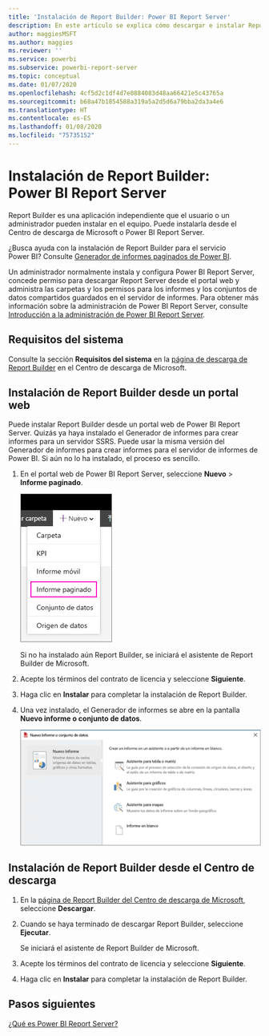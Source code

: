 ```yaml
---
title: 'Instalación de Report Builder: Power BI Report Server'
description: En este artículo se explica cómo descargar e instalar Report Builder para Power BI Report Server.
author: maggiesMSFT
ms.author: maggies
ms.reviewer: ''
ms.service: powerbi
ms.subservice: powerbi-report-server
ms.topic: conceptual
ms.date: 01/07/2020
ms.openlocfilehash: 4cf5d2c1df4d7e0884083d48aa66421e5c43765a
ms.sourcegitcommit: b68a47b1854588a319a5a2d5d6a79bba2da3a4e6
ms.translationtype: HT
ms.contentlocale: es-ES
ms.lasthandoff: 01/08/2020
ms.locfileid: "75735152"
---
```

# <a name="install-report-builder---power-bi-report-server"></a>Instalación de Report Builder: Power BI Report Server

Report Builder es una aplicación independiente que el usuario o un administrador pueden instalar en el equipo. Puede instalarla desde el Centro de descarga de Microsoft o Power BI Report Server.  

¿Busca ayuda con la instalación de Report Builder para el servicio Power BI? Consulte [Generador de informes paginados de Power BI](../report-builder-power-bi.md).
  
Un administrador normalmente instala y configura Power BI Report Server, concede permiso para descargar Report Server desde el portal web y administra las carpetas y los permisos para los informes y los conjuntos de datos compartidos guardados en el servidor de informes. Para obtener más información sobre la administración de Power BI Report Server, consulte [Introducción a la administración de Power BI Report Server](admin-handbook-overview.md).  
  
## <a name="system-requirements"></a>Requisitos del sistema
  
 Consulte la sección **Requisitos del sistema** en la [página de descarga de Report Builder](https://go.microsoft.com/fwlink/?LinkID=734968) en el Centro de descarga de Microsoft.
 
## <a name="install-report-builder-from-a-web-portal"></a>Instalación de Report Builder desde un portal web
  
Puede instalar Report Builder desde un portal web de Power BI Report Server. Quizás ya haya instalado el Generador de informes para crear informes para un servidor SSRS. Puede usar la misma versión del Generador de informes para crear informes para el servidor de informes de Power BI. Si aún no lo ha instalado, el proceso es sencillo.

1. En el portal web de Power BI Report Server, seleccione **Nuevo** > **Informe paginado**.
   
    ![Menú Nuevo informe paginado](media/quickstart-create-paginated-report/reportserver-new-paginated-report-menu.png)
   
    Si no ha instalado aún Report Builder, se iniciará el asistente de Report Builder de Microsoft.  
  
3.  Acepte los términos del contrato de licencia y seleccione **Siguiente**.  
 
5.  Haga clic en **Instalar** para completar la instalación de Report Builder.  

2. Una vez instalado, el Generador de informes se abre en la pantalla **Nuevo informe o conjunto de datos**.
   
    ![Pantalla Nuevo informe o conjunto de datos](media/quickstart-create-paginated-report/reportserver-paginated-new-report-screen.png)
 

##  <a name="download"></a> Instalación de Report Builder desde el Centro de descarga  
  
1.  En la [página de Report Builder del Centro de descarga de Microsoft](https://go.microsoft.com/fwlink/?LinkID=734968), seleccione **Descargar**.  
  
2.  Cuando se haya terminado de descargar Report Builder, seleccione **Ejecutar**.  
  
     Se iniciará el asistente de Report Builder de Microsoft.  
  
3.  Acepte los términos del contrato de licencia y seleccione **Siguiente**.  
 
5.  Haga clic en **Instalar** para completar la instalación de Report Builder.  
 

## <a name="next-steps"></a>Pasos siguientes

[¿Qué es Power BI Report Server?](get-started.md)
